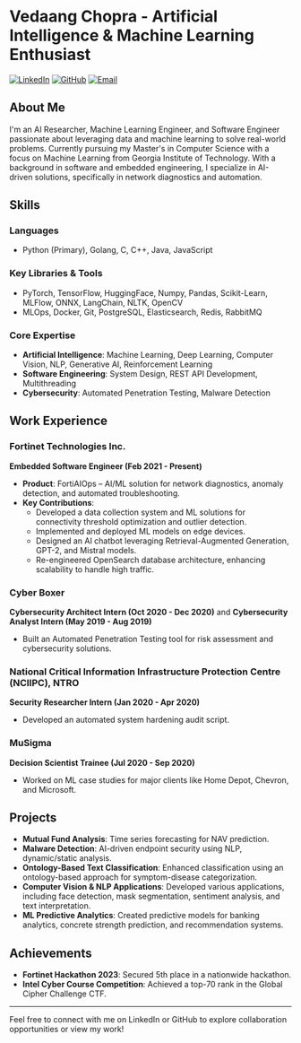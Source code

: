 # Vedaang Chopra - Artificial Intelligence & Machine Learning Enthusiast

[![LinkedIn](https://img.shields.io/badge/LinkedIn-blue?style=flat&logo=linkedin)](https://www.linkedin.com/in/vedaang-chopra/)
[![GitHub](https://img.shields.io/badge/GitHub-gray?style=flat&logo=github)](http://github.com/Vedaang-Chopra)
[![Email](https://img.shields.io/badge/Email-vedaangchopra1009%40gmail.com-red?style=flat&logo=gmail)](mailto:vedaangchopra1009@gmail.com)

## About Me
I'm an AI Researcher, Machine Learning Engineer, and Software Engineer passionate about leveraging data and machine learning to solve real-world problems. Currently pursuing my Master's in Computer Science with a focus on Machine Learning from Georgia Institute of Technology. With a background in software and embedded engineering, I specialize in AI-driven solutions, specifically in network diagnostics and automation.

## Skills

### Languages
- Python (Primary), Golang, C, C++, Java, JavaScript

### Key Libraries & Tools
- PyTorch, TensorFlow, HuggingFace, Numpy, Pandas, Scikit-Learn, MLFlow, ONNX, LangChain, NLTK, OpenCV
- MLOps, Docker, Git, PostgreSQL, Elasticsearch, Redis, RabbitMQ

### Core Expertise
- **Artificial Intelligence**: Machine Learning, Deep Learning, Computer Vision, NLP, Generative AI, Reinforcement Learning
- **Software Engineering**: System Design, REST API Development, Multithreading
- **Cybersecurity**: Automated Penetration Testing, Malware Detection

## Work Experience

### Fortinet Technologies Inc.
**Embedded Software Engineer (Feb 2021 - Present)**

- **Product**: FortiAIOps – AI/ML solution for network diagnostics, anomaly detection, and automated troubleshooting.
- **Key Contributions**:
  - Developed a data collection system and ML solutions for connectivity threshold optimization and outlier detection.
  - Implemented and deployed ML models on edge devices.
  - Designed an AI chatbot leveraging Retrieval-Augmented Generation, GPT-2, and Mistral models.
  - Re-engineered OpenSearch database architecture, enhancing scalability to handle high traffic.

### Cyber Boxer
**Cybersecurity Architect Intern (Oct 2020 - Dec 2020)** and **Cybersecurity Analyst Intern (May 2019 - Aug 2019)**
- Built an Automated Penetration Testing tool for risk assessment and cybersecurity solutions.

### National Critical Information Infrastructure Protection Centre (NCIIPC), NTRO
**Security Researcher Intern (Jan 2020 - Apr 2020)**
- Developed an automated system hardening audit script.

### MuSigma
**Decision Scientist Trainee (Jul 2020 - Sep 2020)**
- Worked on ML case studies for major clients like Home Depot, Chevron, and Microsoft.

## Projects

- **Mutual Fund Analysis**: Time series forecasting for NAV prediction.
- **Malware Detection**: AI-driven endpoint security using NLP, dynamic/static analysis.
- **Ontology-Based Text Classification**: Enhanced classification using an ontology-based approach for symptom-disease categorization.
- **Computer Vision & NLP Applications**: Developed various applications, including face detection, mask segmentation, sentiment analysis, and text interpretation.
- **ML Predictive Analytics**: Created predictive models for banking analytics, concrete strength prediction, and recommendation systems.

## Achievements

- **Fortinet Hackathon 2023**: Secured 5th place in a nationwide hackathon.
- **Intel Cyber Course Competition**: Achieved a top-70 rank in the Global Cipher Challenge CTF.

---

Feel free to connect with me on LinkedIn or GitHub to explore collaboration opportunities or view my work!
